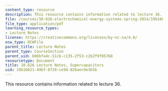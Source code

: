 ```yaml
---
content_type: resource
description: This resource contains information related to lecture 36.
file: /courses/10-626-electrochemical-energy-systems-spring-2014/19b1662149bf8728ce9d826aec9e3b5b_MIT10_626S14_S11lec36.pdf
file_type: application/pdf
learning_resource_types:
- Lecture Notes
license: https://creativecommons.org/licenses/by-nc-sa/4.0/
ocw_type: OCWFile
parent_title: Lecture Notes
parent_type: CourseSection
parent_uid: b06bfa4c-51cb-c135-2f53-c2b2f9f05768
resourcetype: Document
title: 10.626 Lecture Notes, Supercapacitors
uid: 19b16621-49bf-8728-ce9d-826aec9e3b5b
---
```

This resource contains information related to lecture 36.